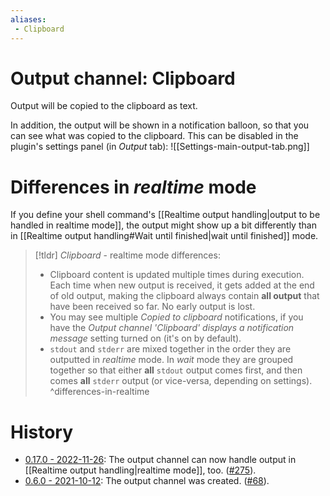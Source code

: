 ```yaml
---
aliases:
 - Clipboard
---
```

# Output channel: Clipboard
Output will be copied to the clipboard as text.

In addition, the output will be shown in a notification balloon, so that you can see what was copied to the clipboard. This can be disabled in the plugin's settings panel (in *Output* tab):
![[Settings-main-output-tab.png]]

# Differences in *realtime* mode

If you define your shell command's [[Realtime output handling|output to be handled in realtime mode]], the output might show up a bit differently than in [[Realtime output handling#Wait until finished|wait until finished]] mode.

> [!tldr] _Clipboard_ - realtime mode differences:
> - Clipboard content is updated multiple times during execution. Each time when new output is received, it gets added at the end of old output, making the clipboard always contain **all output** that have been received so far. No early output is lost.
> - You may see multiple _Copied to clipboard_ notifications, if you have the _Output channel 'Clipboard' displays a notification message_ setting turned on (it's on by default).
> - `stdout` and `stderr` are mixed together in the order they are outputted in *realtime* mode. In *wait* mode they are grouped together so that either **all** `stdout` output comes first, and then comes **all** `stderr` output (or vice-versa, depending on settings).
> ^differences-in-realtime

# History
- [0.17.0 - 2022-11-26](https://github.com/Taitava/obsidian-shellcommands/blob/main/CHANGELOG.md#0170---2022-11-26): The output channel can now handle output in [[Realtime output handling|realtime mode]], too. ([#275](https://github.com/Taitava/obsidian-shellcommands/issues/275)).
- [0.6.0 - 2021-10-12](https://github.com/Taitava/obsidian-shellcommands/blob/main/CHANGELOG.md#060---2021-10-12): The output channel was created. ([#68](https://github.com/Taitava/obsidian-shellcommands/issues/68)).